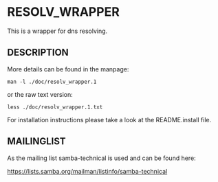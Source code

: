 RESOLV_WRAPPER
===============

This is a wrapper for dns resolving.

DESCRIPTION
-----------

More details can be found in the manpage:

    man -l ./doc/resolv_wrapper.1

or the raw text version:

    less ./doc/resolv_wrapper.1.txt

For installation instructions please take a look at the README.install file.

MAILINGLIST
-----------

As the mailing list samba-technical is used and can be found here:

https://lists.samba.org/mailman/listinfo/samba-technical
